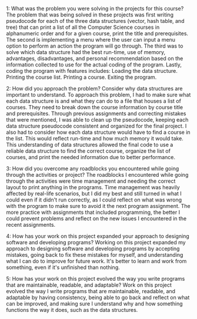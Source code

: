 1: What was the problem you were solving in the projects for this course?
The problem that was being solved in these projects was first writing pseudocode for each of the three data structures (vector, hash table, and tree) that can print a list of all the Computer Science courses in alphanumeric order and for a given course, print the title and prerequisites. The second is implementing a menu where the user can input a menu option to perform an action the program will go through. The third was to solve which data structure had the best run-time, use of memory, advantages, disadvantages, and personal recommendation based on the information collected to use for the actual coding of the program. Lastly, coding the program with features includes:
Loading the data structure.
Printing the course list.
Printing a course.
Exiting the program. 

2: How did you approach the problem? Consider why data structures are important to understand.
To approach this problem, I had to make sure what each data structure is and what they can do to a file that houses a list of courses. They need to break down the course information by course title and prerequisites. Through previous assignments and correcting mistakes that were mentioned, I was able to clean up the pseudocode, keeping each data structure pseudocode consistent and organized for the final project. I also had to consider how each data structure would have to find a course in the list. This would reflect run-time and how much memory it would take.
This understanding of data structures allowed the final code to use a reliable data structure to find the correct course, organize the list of courses, and print the needed information due to better performance. 

3: How did you overcome any roadblocks you encountered while going through the activities or project?
The roadblocks I encountered while going through the activities were time management and needing the correct layout to print anything in the programs. Time management was heavily affected by real-life scenarios, but I did my best and still turned in what I could even if it didn't run correctly, as I could reflect on what was wrong with the program to make sure to avoid it the next program assignment. The more practice with assignments that included programming, the better I could prevent problems and reflect on the new issues I encountered in the recent assignments.

4: How has your work on this project expanded your approach to designing software and developing programs?
Working on this project expanded my approach to designing software and developing programs by accepting mistakes, going back to fix these mistakes for myself, and understanding what I can do to improve for future work. It's better to learn and work from something, even if it's unfinished than nothing. 

5: How has your work on this project evolved the way you write programs that are maintainable, readable, and adaptable?
Work on this project evolved the way I write programs that are maintainable, readable, and adaptable by having consistency, being able to go back and reflect on what can be improved, and making sure I understand why and how something functions the way it does, such as the data structures. 
